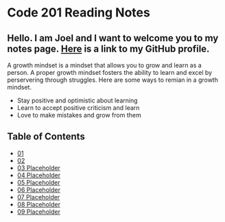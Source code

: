 # Code 201 Reading Notes

## Hello. I am Joel and I want to welcome you to my notes page. [Here](https://github.com/zgameboyz) is a link to my GitHub profile. 
A growth mindset is a mindset that allows you to grow and learn as a person. A proper growth mindset fosters the ability to learn and excel by perservering through struggles. 
Here are some ways to remian in a growth mindset. 
* Stay positive and optimistic about learning
* Learn to accept positive criticism and learn
* Love to make mistakes and grow from them


## Table of Contents
* [01](reading-01.md)
* [02](reading-02.md)
* [03 Placeholder](rn-03-revisions-and-the-cloud.md)
* [04 Placeholder](rn-04-html.md)
* [05 Placeholder](rn-05-css.md)
* [06 Placeholder](rn-06-javascript.md)
* [07 Placeholder](rn-07-how-computers-work.md)
* [08 Placeholder](rn-08-more-javascript.md)
* [09 Placeholder](rn-09-more-loops.md)